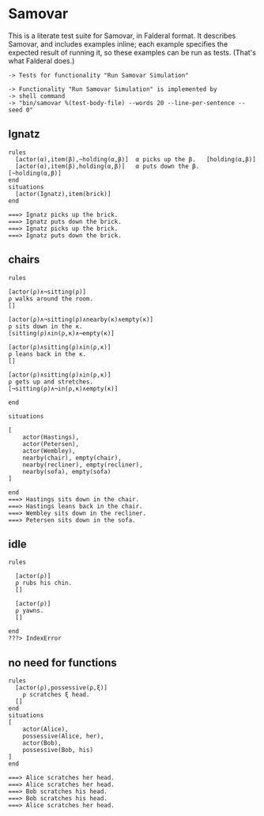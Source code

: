 Samovar
=======

This is a literate test suite for Samovar, in Falderal format.
It describes Samovar, and includes examples inline; each example
specifies the expected result of running it, so these examples
can be run as tests.  (That's what Falderal does.)

    -> Tests for functionality "Run Samovar Simulation"

    -> Functionality "Run Samovar Simulation" is implemented by
    -> shell command
    -> "bin/samovar %(test-body-file) --words 20 --line-per-sentence --seed 0"

Ignatz
------

    rules
      [actor(α),item(β),~holding(α,β)]  α picks up the β.   [holding(α,β)]
      [actor(α),item(β),holding(α,β)]   α puts down the β.  [~holding(α,β)]
    end
    situations
      [actor(Ignatz),item(brick)]
    end
    
    ===> Ignatz picks up the brick.
    ===> Ignatz puts down the brick.
    ===> Ignatz picks up the brick.
    ===> Ignatz puts down the brick.


chairs
------

    rules
    
    [actor(ρ)∧¬sitting(ρ)]
    ρ walks around the room.
    []
    
    [actor(ρ)∧¬sitting(ρ)∧nearby(κ)∧empty(κ)]
    ρ sits down in the κ.
    [sitting(ρ)∧in(ρ,κ)∧¬empty(κ)]
    
    [actor(ρ)∧sitting(ρ)∧in(ρ,κ)]
    ρ leans back in the κ.
    []
    
    [actor(ρ)∧sitting(ρ)∧in(ρ,κ)]
    ρ gets up and stretches.
    [¬sitting(ρ)∧¬in(ρ,κ)∧empty(κ)]
    
    end
    
    situations
    
    [
        actor(Hastings),
        actor(Petersen),
        actor(Wembley),
        nearby(chair), empty(chair),
        nearby(recliner), empty(recliner),
        nearby(sofa), empty(sofa)
    ]
    
    end
    ===> Hastings sits down in the chair.
    ===> Hastings leans back in the chair.
    ===> Wembley sits down in the recliner.
    ===> Petersen sits down in the sofa.

idle
----

    rules
    
      [actor(ρ)]
      ρ rubs his chin.
      []
      
      [actor(ρ)]
      ρ yawns.
      []
    
    end
    ???> IndexError

no need for functions
---------------------

    rules
      [actor(ρ),possessive(ρ,ξ)]
        ρ scratches ξ head.
      []
    end
    situations
    [
        actor(Alice),
        possessive(Alice, her),
        actor(Bob),
        possessive(Bob, his)
    ]
    end
    
    ===> Alice scratches her head.
    ===> Alice scratches her head.
    ===> Bob scratches his head.
    ===> Bob scratches his head.
    ===> Alice scratches her head.
